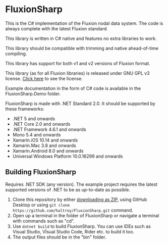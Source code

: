 # FluxionSharp

This is the C# implementation of the Fluxion nodal data system. The code is always complete with the latest Fluxion
standard.

This library is written in C# native and features no extra libraries to work.

This library should be compatible with trimming and native ahead-of-time compiling.

This library has support for both v1 and v2 versions of Fluxion format.

This library (as for all Fluxion libraries) is released under GNU GPL v3 license. [Click here](./LICENSE) to see the
license.

Example documentation in the form of C# code is available in the FluxionSharp.Demo folder.

FluxionSharp is made with .NET Standard 2.0. It should be supported by these frameworks:

- .NET 5 and onwards
- .NET Core 2.0 and onwards
- .NET Framework 4.6.1 and onwards
- Mono 5.4 and onwards
- Xamarin.iOS 10.14 and onwards
- Xamarin.Mac 3.8 and onwards
- Xamarin.Android 8.0 and onwards
- Universal Windows Platform 10.0.16299 and onwards

## Building FluxionSharp

Requires .NET SDK (any version). The example project requires the latest supported versions of .NET to be as up-to-date
as possible.

1. Clone this repository by
   either [downloading as ZIP](https://github.com/Haltroy/FluxionSharp/archive/refs/heads/main.zip), using GitHub
   Desktop or
   using `git clone https://github.com/haltroy/FluxionSharp.git` command.
2. Open up a terminal in the folder of FluxionSharp or navigate a terminal with commands such as "cd".
3. Use `dotnet build` to build FluxionSharp. You can use IDEs such as Visual Studio, Vİsual Studio Code, Rider etc. to
   build it too.
4. The output files should be in the "bin" folder.
